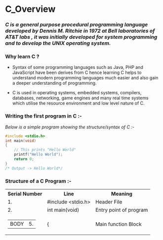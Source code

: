 # C_Overview

### *C is a general purpose procedural programming language developed by Dennis M. Ritchie in 1972 at Bell laboratories of AT&T labs , it was initially developed for system programming and to develop the UNIX operating system.*

### Why learn C ?

* Syntax of some programming languages such as Java, PHP and JavaScript have been derives from C hence learning C helps to understand modern programming languages much easier and also gain a deeper understanding of programming.

* C is used in operating systems, embedded systems, compilers, databases, networking, game engines and many real time systems which utilise the resource environment and low level nature of C.

### Writing the first program in C :-

*Below is a simple program showing the structure/syntax of C :-*

```C
#include <stdio.h>
int main(void)
{
    // This prints "Hello World"
    printf("Hello World");
    return 0;  
}
/* Output -> Hello World*/
```

### Structure of a C Program :-

<table style="border-collapse:collapse;border-spacing:0;">
<tr>
  <th>Serial Number</th>
  <th>Line</th>
  <th>Meaning</th>
</tr>
<tr>
  <td>1.</td>
  <td>#include &lt;stdio.h&gt;</td>
  <td>Header File</td>
</tr>
<tr>
  <td>2.</td>
  <td>int main(void)</td>
  <td>Entry point of program</td>
</tr>
<tr>
  <td>
    <table style="border-collapse:collapse;border-spacing:0;">
      <tr>
        <td>BODY</td>
        <td>5.</td>
      </tr>
    </table>
  </td>
  <td>{</td>
  <td>Main function Block</td>
</tr>
</table>
